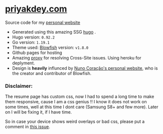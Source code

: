 # [priyakdey.com](https://www.priyakdey.com)


Source code for my [personal website](https://priyakdey.com)


- Generated using this amazing SSG [hugo](https://gohugo.io/) .
- Hugo version: `0.92.2`
- Go version: `1.19.1`
- Theme used: [Blowfish](https://nunocoracao.github.io/blowfish/) version: `v1.8.0`
- Github pages for hosting
- Amazing [proxy](https://github.com/Rob--W/cors-anywhere/) for resolving Cross-Site issues. Using heroku for deplyment. 
- Design is **heavily** influnced by [Nuno Coração's personal website](https://nunocoracao.com/), who is the creator and contributor of Blowfish.


### Disclaimer:

The resume page has custom css, now I had to spend a long time to make them responsive, cause I am a css genius !! I know it does not work on some times, well at this time I dont care (Samsung S8+ and few more). Later on I will be fixing it, if I have time.

So in case your device shows weird overlays or bad css, please put a comment in [this issue](https://github.com/priyakdey/priyakdey.github.io/issues/5).

